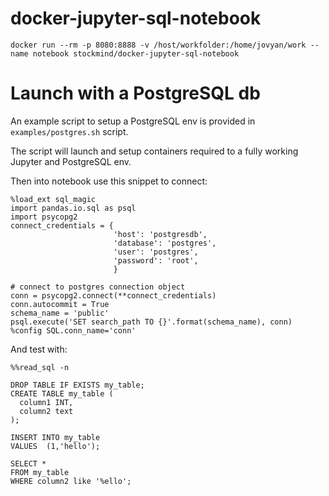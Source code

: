 # docker-jupyter-sql-notebook

```
docker run --rm -p 8080:8888 -v /host/workfolder:/home/jovyan/work --name notebook stockmind/docker-jupyter-sql-notebook
```

# Launch with a PostgreSQL db

An example script to setup a PostgreSQL env is provided in `examples/postgres.sh` script.

The script will launch and setup containers required to a fully working Jupyter and PostgreSQL env.

Then into notebook use this snippet to connect:
```
%load_ext sql_magic
import pandas.io.sql as psql
import psycopg2
connect_credentials = {
                       'host': 'postgresdb',
                       'database': 'postgres',
                       'user': 'postgres',
                       'password': 'root',
                       }

# connect to postgres connection object
conn = psycopg2.connect(**connect_credentials)
conn.autocommit = True
schema_name = 'public'
psql.execute('SET search_path TO {}'.format(schema_name), conn)
%config SQL.conn_name='conn'
```

And test with:
```
%%read_sql -n

DROP TABLE IF EXISTS my_table;
CREATE TABLE my_table (
  column1 INT,
  column2 text
);

INSERT INTO my_table 
VALUES  (1,'hello');

SELECT *
FROM my_table
WHERE column2 like '%ello';
```
